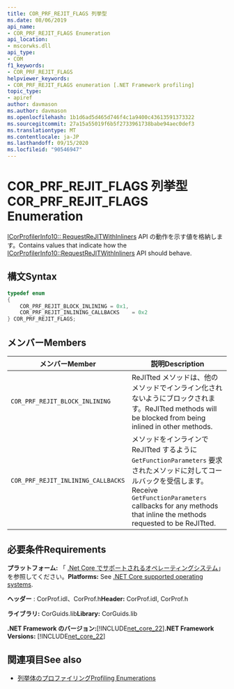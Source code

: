 ```yaml
---
title: COR_PRF_REJIT_FLAGS 列挙型
ms.date: 08/06/2019
api_name:
- COR_PRF_REJIT_FLAGS Enumeration
api_location:
- mscorwks.dll
api_type:
- COM
f1_keywords:
- COR_PRF_REJIT_FLAGS
helpviewer_keywords:
- COR_PRF_REJIT_FLAGS enumeration [.NET Framework profiling]
topic_type:
- apiref
author: davmason
ms.author: davmason
ms.openlocfilehash: 1b1d6ad5d465d746f4c1a9400c43613591373322
ms.sourcegitcommit: 27a15a55019f6b5f2733961738babe94aec0def3
ms.translationtype: MT
ms.contentlocale: ja-JP
ms.lasthandoff: 09/15/2020
ms.locfileid: "90546947"
---
```

# <a name="cor_prf_rejit_flags-enumeration"></a><span data-ttu-id="62917-102">COR_PRF_REJIT_FLAGS 列挙型</span><span class="sxs-lookup"><span data-stu-id="62917-102">COR_PRF_REJIT_FLAGS Enumeration</span></span>
<span data-ttu-id="62917-103">[ICorProfilerInfo10:: RequestReJITWithInliners](icorprofilerinfo10-requestrejitwithinliners-method.md) API の動作を示す値を格納します。</span><span class="sxs-lookup"><span data-stu-id="62917-103">Contains values that indicate how the [ICorProfilerInfo10::RequestReJITWithInliners](icorprofilerinfo10-requestrejitwithinliners-method.md) API should behave.</span></span>  
  
## <a name="syntax"></a><span data-ttu-id="62917-104">構文</span><span class="sxs-lookup"><span data-stu-id="62917-104">Syntax</span></span>  
  
```cpp  
typedef enum  
{
    COR_PRF_REJIT_BLOCK_INLINING = 0x1,
    COR_PRF_REJIT_INLINING_CALLBACKS    = 0x2
} COR_PRF_REJIT_FLAGS;  
```  
  
## <a name="members"></a><span data-ttu-id="62917-105">メンバー</span><span class="sxs-lookup"><span data-stu-id="62917-105">Members</span></span>  
  
|<span data-ttu-id="62917-106">メンバー</span><span class="sxs-lookup"><span data-stu-id="62917-106">Member</span></span>|<span data-ttu-id="62917-107">説明</span><span class="sxs-lookup"><span data-stu-id="62917-107">Description</span></span>|  
|------------|-----------------|  
|`COR_PRF_REJIT_BLOCK_INLINING`| <span data-ttu-id="62917-108">ReJITted メソッドは、他のメソッドでインライン化されないようにブロックされます。</span><span class="sxs-lookup"><span data-stu-id="62917-108">ReJITted methods will be blocked from being inlined in other methods.</span></span> |  
|`COR_PRF_REJIT_INLINING_CALLBACKS`| <span data-ttu-id="62917-109">メソッドをインラインで ReJITted するように `GetFunctionParameters` 要求されたメソッドに対してコールバックを受信します。</span><span class="sxs-lookup"><span data-stu-id="62917-109">Receive `GetFunctionParameters` callbacks for any methods that inline the methods requested to be ReJITted.</span></span> |  

## <a name="requirements"></a><span data-ttu-id="62917-110">必要条件</span><span class="sxs-lookup"><span data-stu-id="62917-110">Requirements</span></span>  
 <span data-ttu-id="62917-111">**プラットフォーム:** 「 [.Net Core でサポートされるオペレーティングシステム](../../../core/install/windows.md?pivots=os-windows)」を参照してください。</span><span class="sxs-lookup"><span data-stu-id="62917-111">**Platforms:** See [.NET Core supported operating systems](../../../core/install/windows.md?pivots=os-windows).</span></span>  
  
 <span data-ttu-id="62917-112">**ヘッダー** : CorProf.idl、CorProf.h</span><span class="sxs-lookup"><span data-stu-id="62917-112">**Header:** CorProf.idl, CorProf.h</span></span>  
  
 <span data-ttu-id="62917-113">**ライブラリ:** CorGuids.lib</span><span class="sxs-lookup"><span data-stu-id="62917-113">**Library:** CorGuids.lib</span></span>  
  
 <span data-ttu-id="62917-114">**.NET Framework のバージョン:**[!INCLUDE[net_core_22](../../../../includes/net-core-22-md.md)]</span><span class="sxs-lookup"><span data-stu-id="62917-114">**.NET Framework Versions:** [!INCLUDE[net_core_22](../../../../includes/net-core-22-md.md)]</span></span>
  
## <a name="see-also"></a><span data-ttu-id="62917-115">関連項目</span><span class="sxs-lookup"><span data-stu-id="62917-115">See also</span></span>

- [<span data-ttu-id="62917-116">列挙体のプロファイリング</span><span class="sxs-lookup"><span data-stu-id="62917-116">Profiling Enumerations</span></span>](profiling-enumerations.md)
